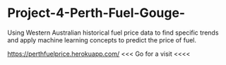 # Project-4-Perth-Fuel-Gouge-
Using Western Australian historical fuel price data to find specific trends and apply machine learning concepts to predict the price of fuel. 

https://perthfuelprice.herokuapp.com/ <<< Go for a visit <<<<

 

